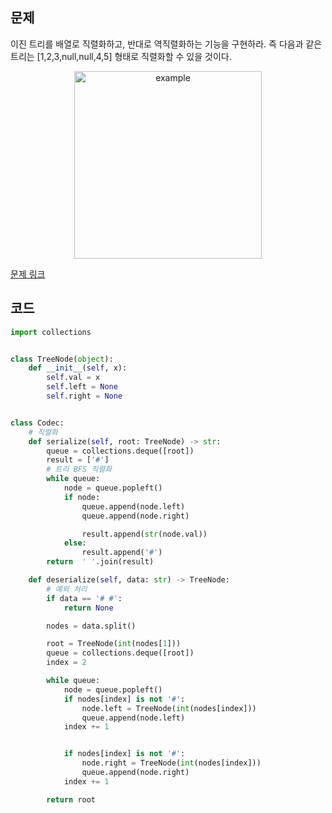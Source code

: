 ## 문제

이진 트리를 배열로 직렬화하고, 반대로 역직렬화하는 기능을 구현하라. 즉 다음과 같은 트리는 [1,2,3,null,null,4,5] 형태로 직렬화할 수 있을 것이다. 

<p align="center">
<img width="300"src="https://assets.leetcode.com/uploads/2020/09/15/serdeser.jpg" alt="example">
</p>

<a href="https://leetcode.com/problems/serialize-and-deserialize-binary-tree/" target="_blank">문제 링크</a>

## 코드

```python
import collections


class TreeNode(object):
    def __init__(self, x):
        self.val = x
        self.left = None
        self.right = None


class Codec:
    # 직렬화
    def serialize(self, root: TreeNode) -> str:
        queue = collections.deque([root])
        result = ['#']
        # 트리 BFS 직렬화
        while queue:
            node = queue.popleft()
            if node:
                queue.append(node.left)
                queue.append(node.right)

                result.append(str(node.val))
            else:
                result.append('#')
        return  ' '.join(result)

    def deserialize(self, data: str) -> TreeNode:
        # 예외 처리
        if data == '# #':
            return None

        nodes = data.split()

        root = TreeNode(int(nodes[1]))
        queue = collections.deque([root])
        index = 2

        while queue:
            node = queue.popleft()
            if nodes[index] is not '#':
                node.left = TreeNode(int(nodes[index]))
                queue.append(node.left)
            index += 1


            if nodes[index] is not '#':
                node.right = TreeNode(int(nodes[index]))
                queue.append(node.right)
            index += 1

        return root
```

